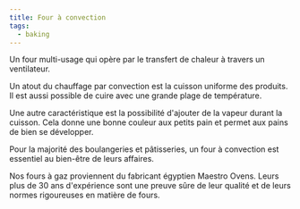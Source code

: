```yaml
---
title: Four à convection
tags:
  - baking
---
```

U﻿n four multi-usage qui opère par le transfert de chaleur à travers un ventilateur.

U﻿n atout du chauffage par convection est la cuisson uniforme des produits. Il est aussi possible de cuire avec une grande plage de température.

U﻿ne autre caractéristique est la possibilité d'ajouter de la vapeur durant la cuisson. Cela donne une bonne couleur aux petits pain et permet aux pains de bien se développer.

P﻿our la majorité des boulangeries et pâtisseries, un four à convection est essentiel au bien-être de leurs affaires.

N﻿os fours à gaz proviennent du fabricant égyptien Maestro Ovens. Leurs plus de 30  ans d'expérience sont une preuve sûre de leur qualité et de leurs normes rigoureuses en matière de fours.